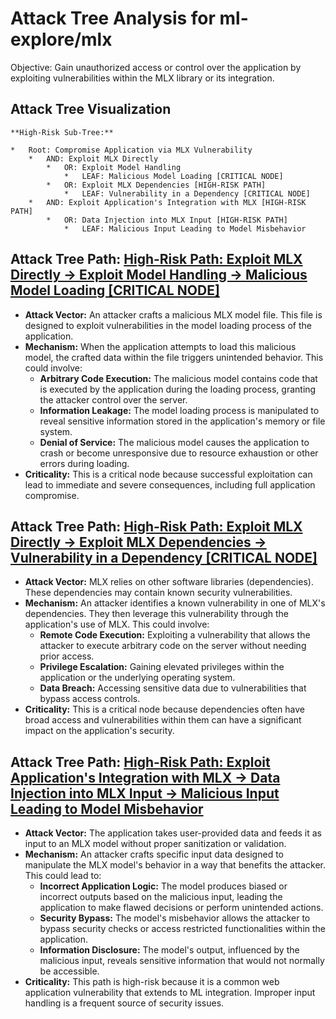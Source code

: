 # Attack Tree Analysis for ml-explore/mlx

Objective: Gain unauthorized access or control over the application by exploiting vulnerabilities within the MLX library or its integration.

## Attack Tree Visualization

```
**High-Risk Sub-Tree:**

*   Root: Compromise Application via MLX Vulnerability
    *   AND: Exploit MLX Directly
        *   OR: Exploit Model Handling
            *   LEAF: Malicious Model Loading [CRITICAL NODE]
        *   OR: Exploit MLX Dependencies [HIGH-RISK PATH]
            *   LEAF: Vulnerability in a Dependency [CRITICAL NODE]
    *   AND: Exploit Application's Integration with MLX [HIGH-RISK PATH]
        *   OR: Data Injection into MLX Input [HIGH-RISK PATH]
            *   LEAF: Malicious Input Leading to Model Misbehavior
```


## Attack Tree Path: [High-Risk Path: Exploit MLX Directly -> Exploit Model Handling -> Malicious Model Loading [CRITICAL NODE]](./attack_tree_paths/high-risk_path_exploit_mlx_directly_-_exploit_model_handling_-_malicious_model_loading__critical_nod_f00450ab.md)

*   **Attack Vector:** An attacker crafts a malicious MLX model file. This file is designed to exploit vulnerabilities in the model loading process of the application.
*   **Mechanism:** When the application attempts to load this malicious model, the crafted data within the file triggers unintended behavior. This could involve:
    *   **Arbitrary Code Execution:** The malicious model contains code that is executed by the application during the loading process, granting the attacker control over the server.
    *   **Information Leakage:** The model loading process is manipulated to reveal sensitive information stored in the application's memory or file system.
    *   **Denial of Service:** The malicious model causes the application to crash or become unresponsive due to resource exhaustion or other errors during loading.
*   **Criticality:** This is a critical node because successful exploitation can lead to immediate and severe consequences, including full application compromise.

## Attack Tree Path: [High-Risk Path: Exploit MLX Directly -> Exploit MLX Dependencies -> Vulnerability in a Dependency [CRITICAL NODE]](./attack_tree_paths/high-risk_path_exploit_mlx_directly_-_exploit_mlx_dependencies_-_vulnerability_in_a_dependency__crit_1c6cb6be.md)

*   **Attack Vector:** MLX relies on other software libraries (dependencies). These dependencies may contain known security vulnerabilities.
*   **Mechanism:** An attacker identifies a known vulnerability in one of MLX's dependencies. They then leverage this vulnerability through the application's use of MLX. This could involve:
    *   **Remote Code Execution:** Exploiting a vulnerability that allows the attacker to execute arbitrary code on the server without needing prior access.
    *   **Privilege Escalation:** Gaining elevated privileges within the application or the underlying operating system.
    *   **Data Breach:** Accessing sensitive data due to vulnerabilities that bypass access controls.
*   **Criticality:** This is a critical node because dependencies often have broad access and vulnerabilities within them can have a significant impact on the application's security.

## Attack Tree Path: [High-Risk Path: Exploit Application's Integration with MLX -> Data Injection into MLX Input -> Malicious Input Leading to Model Misbehavior](./attack_tree_paths/high-risk_path_exploit_application's_integration_with_mlx_-_data_injection_into_mlx_input_-_maliciou_7e2bede6.md)

*   **Attack Vector:** The application takes user-provided data and feeds it as input to an MLX model without proper sanitization or validation.
*   **Mechanism:** An attacker crafts specific input data designed to manipulate the MLX model's behavior in a way that benefits the attacker. This could lead to:
    *   **Incorrect Application Logic:** The model produces biased or incorrect outputs based on the malicious input, leading the application to make flawed decisions or perform unintended actions.
    *   **Security Bypass:** The model's misbehavior allows the attacker to bypass security checks or access restricted functionalities within the application.
    *   **Information Disclosure:** The model's output, influenced by the malicious input, reveals sensitive information that would not normally be accessible.
*   **Criticality:** This path is high-risk because it is a common web application vulnerability that extends to ML integration. Improper input handling is a frequent source of security issues.


